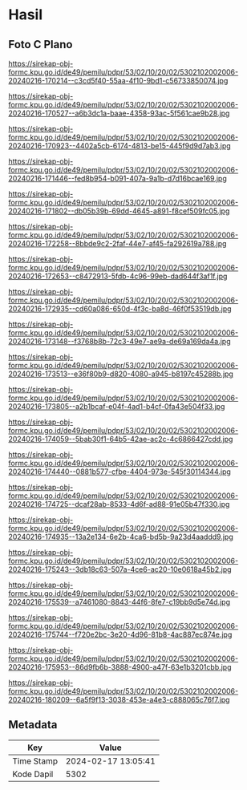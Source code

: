 # Hasil

## Foto C Plano

https://sirekap-obj-formc.kpu.go.id/de49/pemilu/pdpr/53/02/10/20/02/5302102002006-20240216-170214--c3cd5f40-55aa-4f10-9bd1-c56733850074.jpg

https://sirekap-obj-formc.kpu.go.id/de49/pemilu/pdpr/53/02/10/20/02/5302102002006-20240216-170527--a6b3dc1a-baae-4358-93ac-5f561cae9b28.jpg

https://sirekap-obj-formc.kpu.go.id/de49/pemilu/pdpr/53/02/10/20/02/5302102002006-20240216-170923--4402a5cb-6174-4813-be15-445f9d9d7ab3.jpg

https://sirekap-obj-formc.kpu.go.id/de49/pemilu/pdpr/53/02/10/20/02/5302102002006-20240216-171446--fed8b954-b091-407a-9a1b-d7d16bcae169.jpg

https://sirekap-obj-formc.kpu.go.id/de49/pemilu/pdpr/53/02/10/20/02/5302102002006-20240216-171802--db05b39b-69dd-4645-a891-f8cef509fc05.jpg

https://sirekap-obj-formc.kpu.go.id/de49/pemilu/pdpr/53/02/10/20/02/5302102002006-20240216-172258--8bbde9c2-2faf-44e7-af45-fa292619a788.jpg

https://sirekap-obj-formc.kpu.go.id/de49/pemilu/pdpr/53/02/10/20/02/5302102002006-20240216-172653--c8472913-5fdb-4c96-99eb-dad644f3af1f.jpg

https://sirekap-obj-formc.kpu.go.id/de49/pemilu/pdpr/53/02/10/20/02/5302102002006-20240216-172935--cd60a086-650d-4f3c-ba8d-46f0f53519db.jpg

https://sirekap-obj-formc.kpu.go.id/de49/pemilu/pdpr/53/02/10/20/02/5302102002006-20240216-173148--f3768b8b-72c3-49e7-ae9a-de69a169da4a.jpg

https://sirekap-obj-formc.kpu.go.id/de49/pemilu/pdpr/53/02/10/20/02/5302102002006-20240216-173513--e36f80b9-d820-4080-a945-b8197c45288b.jpg

https://sirekap-obj-formc.kpu.go.id/de49/pemilu/pdpr/53/02/10/20/02/5302102002006-20240216-173805--a2b1bcaf-e04f-4ad1-b4cf-0fa43e504f33.jpg

https://sirekap-obj-formc.kpu.go.id/de49/pemilu/pdpr/53/02/10/20/02/5302102002006-20240216-174059--5bab30f1-64b5-42ae-ac2c-4c6866427cdd.jpg

https://sirekap-obj-formc.kpu.go.id/de49/pemilu/pdpr/53/02/10/20/02/5302102002006-20240216-174440--0881b577-cfbe-4404-973e-545f30114344.jpg

https://sirekap-obj-formc.kpu.go.id/de49/pemilu/pdpr/53/02/10/20/02/5302102002006-20240216-174725--dcaf28ab-8533-4d6f-ad88-91e05b47f330.jpg

https://sirekap-obj-formc.kpu.go.id/de49/pemilu/pdpr/53/02/10/20/02/5302102002006-20240216-174935--13a2e134-6e2b-4ca6-bd5b-9a23d4aaddd9.jpg

https://sirekap-obj-formc.kpu.go.id/de49/pemilu/pdpr/53/02/10/20/02/5302102002006-20240216-175243--3db18c63-507a-4ce6-ac20-10e0618a45b2.jpg

https://sirekap-obj-formc.kpu.go.id/de49/pemilu/pdpr/53/02/10/20/02/5302102002006-20240216-175539--a7461080-8843-44f6-8fe7-c19bb9d5e74d.jpg

https://sirekap-obj-formc.kpu.go.id/de49/pemilu/pdpr/53/02/10/20/02/5302102002006-20240216-175744--f720e2bc-3e20-4d96-81b8-4ac887ec874e.jpg

https://sirekap-obj-formc.kpu.go.id/de49/pemilu/pdpr/53/02/10/20/02/5302102002006-20240216-175953--86d9fb6b-3888-4900-a47f-63e1b3201cbb.jpg

https://sirekap-obj-formc.kpu.go.id/de49/pemilu/pdpr/53/02/10/20/02/5302102002006-20240216-180209--6a5f9f13-3038-453e-a4e3-c888065c76f7.jpg


## Metadata

| Key        | Value               |
| ---------- | ------------------- |
| Time Stamp | 2024-02-17 13:05:41 |
| Kode Dapil | 5302                |



